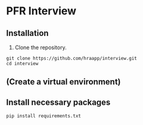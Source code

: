 # PFR Interview

## Installation

1. Clone the repository.

```
git clone https://github.com/hraapp/interview.git
cd interview
```

## (Create a virtual environment)

## Install necessary packages

```
pip install requirements.txt
```